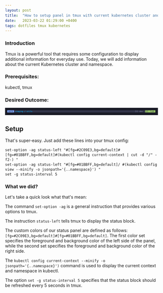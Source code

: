 ```yaml
---
layout: post
title:  "How to setup panel in tmux with current kubernetes cluster and namespace"
date:   2023-03-22 01:29:00 +0400
tags: dotfiles tmux kubernetes
---
```


### Introduction
Tmux is a powerful tool that requires some configuration to display additional information for everyday use. Today, we will add information about the current Kubernetes cluster and namespace.

### Prerequisites:
kubectl, tmux

### Desired Outcome:

![tmux](/assets/img/posts/2023-03-21-tmux-kubernetes-panel/tmux-panel.png "tmux")

## Setup
That's super-easy. Just add these lines into your tmux config:
```
set-option -ag status-left "#[fg=#2C09E3,bg=default]#[fg=#01BBFF,bg=default]#(kubectl config current-context | cut -d "/" -f2-) "
set-option -ag status-left "#[fg=#01BBFF,bg=default]/ #(kubectl config view --minify -o jsonpath='{..namespace}') "
set -g status-interval 5
```
### What we did?
Let's take a quick look what that's mean:

The command `set-option -ag` is a general instruction that provides various options to tmux.

The instruction `status-left` tells tmux to display the status block.

The custom colors of our status panel are defined as follows: `[fg=#2C09E3,bg=default]#[fg=#01BBFF,bg=default]`. The first color set specifies the foreground and background color of the left side of the panel, while the second set specifies the foreground and background color of the right side.

The `kubectl config current-context --minify -o jsonpath='{..namespace}')` command is used to display the current context and namespace in kubectl.

The option `set -g status-interval 5` specifies that the status block should be refreshed every 5 seconds in tmux.